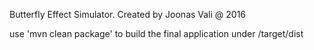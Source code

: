 Butterfly Effect Simulator.  Created by Joonas Vali @ 2016

use 'mvn clean package' to build the final application under /target/dist

